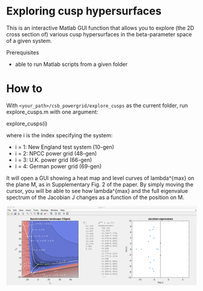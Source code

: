 # Exploring cusp hypersurfaces

This is an interactive Matlab GUI function that allows you to explore (the 2D cross section of) various cusp hypersurfaces in the beta-parameter space of a given system.

Prerequisites
- able to run Matlab scripts from a given folder

# How to

With `<your_path>/csb_powergrid/explore_cusps` as the current folder, run explore_cusps.m with one argument:

  explore_cusps(i)

where i is the index specifying the system:

- i = 1: New England test system (10-gen)
- i = 2: NPCC power grid (48-gen)
- i = 3: U.K. power grid (66-gen)
- i = 4: German power grid (69-gen)

It will open a GUI showing a heat map and level curves of lambda^{max} on the plane M, as in Supplementary Fig. 2 of the paper. By simply moving the cursor, you will be able to see how lambda^{max} and the full eigenvalue spectrum of the Jacobian J changes as a function of the position on M.

![alt text](explore_cusps_screenshot.png)
